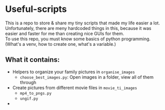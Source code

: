# Useful-scripts
This is a repo to store &amp; share my tiny scripts that made my life easier a lot.  
Unfortunately, there are meny hardcoded things in this, because it was easier and faster for me than creating nice GUIs for them.  
To use this repo, you must know some basics of python programming.  
(What's a venv, how to create one, what's a variable.)


## What it contains:
 - Helpers to organize your family pictures in `organise_images`
   - `choose_best_images.py`: Open images in a folder, view all of them through 
 - Create pictures from different movie files in `movie_ti_images`
   - `mp4_to_pngs.py`
   - `ungif.py`
 - 